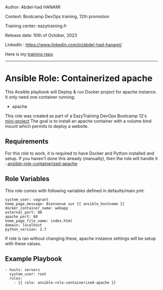 
Author: Abdel-had HANAMI

Context: Bootcamp DevOps training, 12th promotion

Training center: eazytraining.fr

Release date: 10th of October, 2023

LinkedIn : https://www.linkedin.com/in/abdel-had-hanami/

Here is my [training repo](https://github.com/Abdel-had/ansible-training)

------------

Ansible Role: Containerized apache
=========

This Ansible playbook will Deploy & run Docker project for apache instance. It only need one container running:

* apache

This role was created as part of a EazyTraining DevOps Bootcamp 12's [mini-project](https://github.com/Abdel-had/mini-projet-ansible-role-containerized-apache)
The goal is to install an apache container with a volume bind mount which permits to deploy a website.

Requirements
------------

For this role to work, it is required to have Docker and Python installed and setup. If you haven't done this already (manually), then the role will handle it : [ansible-role-containerized-apache](https://github.com/Abdel-had/ansible-role-containerized-apache)

Role Variables
--------------

This role comes with following variables defined in defaults/main.yml:

```
system_user: vagrant
home_page_message: Bienvenue sur {{ ansible_hostname }}
docker_container_name: webapp
external_port: 80
apache_port: 80
home_page_file_name: index.html
domain: localhost
python_version: 2.7
```

If role is ran without changing these, apache instance settings will be setup with these values. 


Example Playbook
----------------

```
- hosts: servers
  system_user: root
  roles:
    - {{ role: ansible-role-containerized-apache }}  
```
